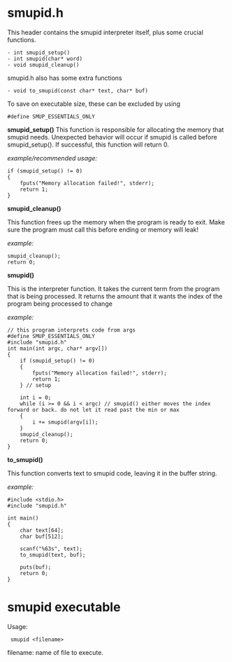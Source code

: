 # smupid.h
This header contains the smupid interpreter itself, plus some crucial functions.

    - int smupid_setup()
    - int smupid(char* word)
    - void smupid_cleanup()

smupid.h also has some extra functions

	- void to_smupid(const char* text, char* buf)

To save on executable size, these can be excluded by using

	#define SMUP_ESSENTIALS_ONLY

**smupid_setup()**
This function is responsible for allocating the memory that smupid needs. Unexpected behavior will occur if smupid is called before smupid_setup(). If successful, this function will return 0.

*example/recommended usage:*

	if (smupid_setup() != 0)
	{
	    fputs("Memory allocation failed!", stderr);
        return 1;
    }

**smupid_cleanup()**

This function frees up the memory when the program is ready to exit. Make sure the program must call this before ending or memory will leak!

*example:*

    smupid_cleanup();
    return 0;

**smupid()**

This is the interpreter function. It takes the current term from the program that is being processed. It returns the amount that it wants the index of the program being processed to change

*example:*

	// this program interprets code from args
	#define SMUP_ESSENTIALS_ONLY
	#include "smupid.h"
	int main(int argc, char* argv[])
	{
		if (smupid_setup() != 0)
		{
			fputs("Memory allocation failed!", stderr);
			return 1;
		} // setup
		
		int i = 0;
		while (i >= 0 && i < argc) // smupid() either moves the index forward or back. do not let it read past the min or max
		{
			i += smupid(argv[i]);
		}
		smupid_cleanup();
		return 0;
	}
**to_smupid()**

This function converts text to smupid code, leaving it in the buffer string.

*example:*
  
	#include <stdio.h>
	#include "smupid.h"
	
	int main()
	{
		char text[64];
		char buf[512];
		
		scanf("%63s", text);
		to_smupid(text, buf);
		
		puts(buf);
		return 0;
	}

 # smupid executable
 Usage:

     smupid <filename>
filename: name of file to execute.
